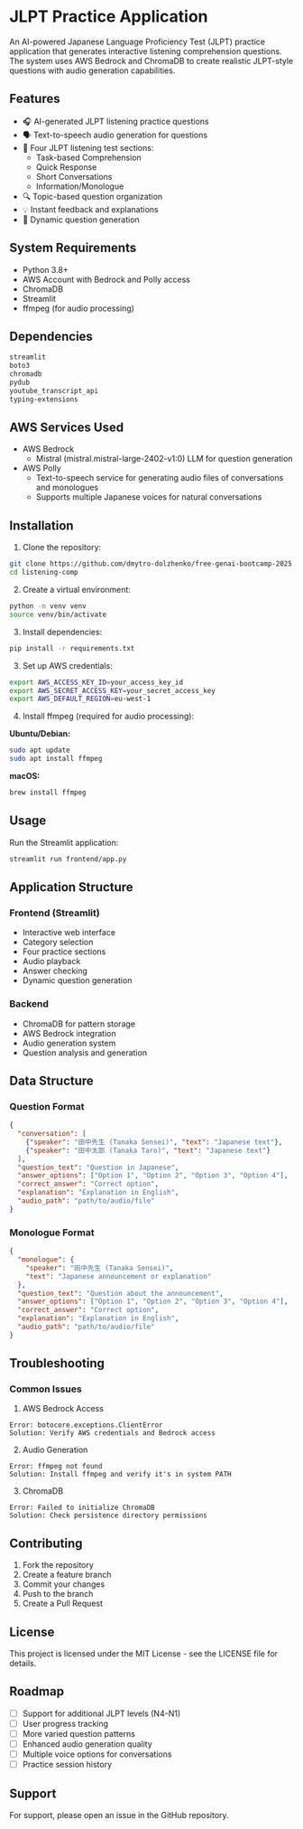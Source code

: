 # JLPT Practice Application

An AI-powered Japanese Language Proficiency Test (JLPT) practice application that generates interactive listening comprehension questions. The system uses AWS Bedrock and ChromaDB to create realistic JLPT-style questions with audio generation capabilities.

## Features

- 🎧 AI-generated JLPT listening practice questions
- 🗣️ Text-to-speech audio generation for questions
- 📝 Four JLPT listening test sections:
  - Task-based Comprehension
  - Quick Response
  - Short Conversations
  - Information/Monologue
- 🔍 Topic-based question organization
- 💡 Instant feedback and explanations
- 🔄 Dynamic question generation

## System Requirements

- Python 3.8+
- AWS Account with Bedrock and Polly access
- ChromaDB
- Streamlit
- ffmpeg (for audio processing)

## Dependencies

```bash
streamlit
boto3
chromadb
pydub
youtube_transcript_api
typing-extensions
```

## AWS Services Used

- AWS Bedrock
  - Mistral (mistral.mistral-large-2402-v1:0) LLM for question generation
- AWS Polly
  - Text-to-speech service for generating audio files of conversations and monologues
  - Supports multiple Japanese voices for natural conversations

## Installation

1. Clone the repository:
```bash
git clone https://github.com/dmytro-dolzhenko/free-genai-bootcamp-2025.git
cd listening-comp
```

2. Create a virtual environment:
```bash
python -m venv venv
source venv/bin/activate
```

3. Install dependencies:
```bash
pip install -r requirements.txt
```

3. Set up AWS credentials:
```bash
export AWS_ACCESS_KEY_ID=your_access_key_id
export AWS_SECRET_ACCESS_KEY=your_secret_access_key
export AWS_DEFAULT_REGION=eu-west-1
```

4. Install ffmpeg (required for audio processing):

**Ubuntu/Debian:**
```bash
sudo apt update
sudo apt install ffmpeg
```

**macOS:**
```bash
brew install ffmpeg
```

## Usage

Run the Streamlit application:
```bash
streamlit run frontend/app.py
```

## Application Structure

### Frontend (Streamlit)
- Interactive web interface
- Category selection
- Four practice sections
- Audio playback
- Answer checking
- Dynamic question generation

### Backend
- ChromaDB for pattern storage
- AWS Bedrock integration
- Audio generation system
- Question analysis and generation

## Data Structure

### Question Format

```json
{
  "conversation": [
    {"speaker": "田中先生 (Tanaka Sensei)", "text": "Japanese text"},
    {"speaker": "田中太郎 (Tanaka Taro)", "text": "Japanese text"}
  ],
  "question_text": "Question in Japanese",
  "answer_options": ["Option 1", "Option 2", "Option 3", "Option 4"],
  "correct_answer": "Correct option",
  "explanation": "Explanation in English",
  "audio_path": "path/to/audio/file"
}
```

### Monologue Format

```json
{
  "monologue": {
    "speaker": "田中先生 (Tanaka Sensei)",
    "text": "Japanese announcement or explanation"
  },
  "question_text": "Question about the announcement",
  "answer_options": ["Option 1", "Option 2", "Option 3", "Option 4"],
  "correct_answer": "Correct option",
  "explanation": "Explanation in English",
  "audio_path": "path/to/audio/file"
}
```
## Troubleshooting

### Common Issues

1. AWS Bedrock Access
```
Error: botocore.exceptions.ClientError
Solution: Verify AWS credentials and Bedrock access
```

2. Audio Generation
```
Error: ffmpeg not found
Solution: Install ffmpeg and verify it's in system PATH
```

3. ChromaDB
```
Error: Failed to initialize ChromaDB
Solution: Check persistence directory permissions
```

## Contributing

1. Fork the repository
2. Create a feature branch
3. Commit your changes
4. Push to the branch
5. Create a Pull Request

## License

This project is licensed under the MIT License - see the LICENSE file for details.

## Roadmap

- [ ] Support for additional JLPT levels (N4-N1)
- [ ] User progress tracking
- [ ] More varied question patterns
- [ ] Enhanced audio generation quality
- [ ] Multiple voice options for conversations
- [ ] Practice session history

## Support

For support, please open an issue in the GitHub repository.
